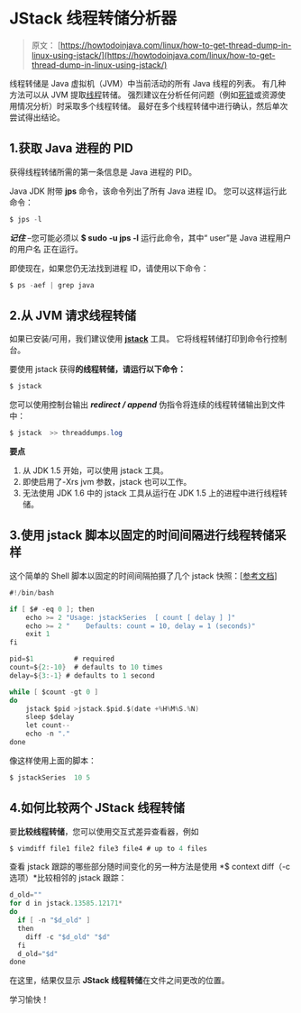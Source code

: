 # JStack 线程转储分析器

> 原文： [https://howtodoinjava.com/linux/how-to-get-thread-dump-in-linux-using-jstack/](https://howtodoinjava.com/linux/how-to-get-thread-dump-in-linux-using-jstack/)

线程转储是 Java 虚拟机（JVM）中当前活动的所有 Java 线程的列表。 有几种方法可以从 JVM 提取[线程](https://howtodoinjava.com/java/multi-threading/java-thread-life-cycle-and-thread-states/)转储。 强烈建议在分析任何问题（例如[死锁](https://howtodoinjava.com/java/multi-threading/writing-a-deadlock-and-resolving-in-java/)或资源使用情况分析）时采取多个线程转储。 最好在多个线程转储中进行确认，然后单次尝试得出结论。

## 1.获取 Java 进程的 PID

获得线程转储所需的第一条信息是 Java 进程的 PID。

Java JDK 附带 **jps** 命令，该命令列出了所有 Java 进程 ID。 您可以这样运行此命令：

```java
$ jps -l
```

***记住*** –您可能必须以 **$ sudo -u jps -l** 运行此命令，其中“ user”是 Java 进程用户的用户名 正在运行。

即使现在，如果您仍无法找到进程 ID，请使用以下命令：

```java
$ ps -aef | grep java
```

## 2.从 JVM 请求线程转储

如果已安装/可用，我们建议使用 [**jstack**](https://docs.oracle.com/javase/1.5.0/docs/tooldocs/share/jstack.html "jstack") 工具。 它将线程转储打印到命令行控制台。

要使用 jstack 获得**的线程转储，请运行以下命令：**

```java
$ jstack
```

您可以使用控制台输出 ***redirect / append*** 伪指令将连续的线程转储输出到文件中：

```java
$ jstack  >> threaddumps.log
```

**要点**

1.  从 JDK 1.5 开始，可以使用 jstack 工具。
2.  即使启用了-Xrs jvm 参数，jstack 也可以工作。
3.  无法使用 JDK 1.6 中的 jstack 工具从运行在 JDK 1.5 上的进程中进行线程转储。

## 3.使用 jstack 脚本以固定的时间间隔进行线程转储采样

这个简单的 Shell 脚本以固定的时间间隔拍摄了几个 jstack 快照：[[参考文档](https://wiki.eclipse.org/How_to_report_a_deadlock#jstackSeries_--_jstack_sampling_in_fixed_time_intervals_.28tested_on_Linux.29 "jstack refernce")]

```java
#!/bin/bash

if [ $# -eq 0 ]; then
    echo >= 2 "Usage: jstackSeries  [ count [ delay ] ]"
    echo >= 2 "    Defaults: count = 10, delay = 1 (seconds)"
    exit 1
fi

pid=$1          # required
count=${2:-10}  # defaults to 10 times
delay=${3:-1} # defaults to 1 second

while [ $count -gt 0 ]
do
    jstack $pid >jstack.$pid.$(date +%H%M%S.%N)
    sleep $delay
    let count--
    echo -n "."
done

```

像这样使用上面的脚本：

```java
$ jstackSeries  10 5
```

## 4.如何比较两个 JStack 线程转储

要**比较线程转储**，您可以使用交互式差异查看器，例如

```java
$ vimdiff file1 file2 file3 file4 # up to 4 files
```

查看 jstack 跟踪的哪些部分随时间变化的另一种方法是使用 *$ context diff（-c 选项）*比较相邻的 jstack 跟踪：

```java
d_old=""
for d in jstack.13585.12171*
do
  if [ -n "$d_old" ]
  then
    diff -c "$d_old" "$d"
  fi
  d_old="$d"
done

```

在这里，结果仅显示 **JStack 线程转储**在文件之间更改的位置。

学习愉快！